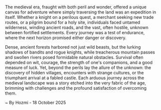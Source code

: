 
The medieval era, fraught with both peril and wonder, offered a unique canvas for adventure where simply traversing the land was an expedition in itself. Whether a knight on a perilous quest, a merchant seeking new trade routes, or a pilgrim bound for a holy site, individuals faced untamed wilderness, winding ancient roads, and the vast, often hostile, unknown between fortified settlements. Every journey was a test of endurance, where the next horizon promised either danger or discovery.

Dense, ancient forests harbored not just wild beasts, but the lurking shadows of bandits and rogue knights, while treacherous mountain passes and swollen rivers posed formidable natural obstacles. Survival often depended on wit, courage, the strength of one's companions, and a good measure of luck. Yet, beyond the perils lay the allure of the unknown: the discovery of hidden villages, encounters with strange cultures, or the triumphant arrival at a fabled castle. Each arduous journey across the medieval landscape was a story etched into the very fabric of the age, brimming with challenges and the profound satisfaction of overcoming them.

~ By Hozmi - 18 October 2025
